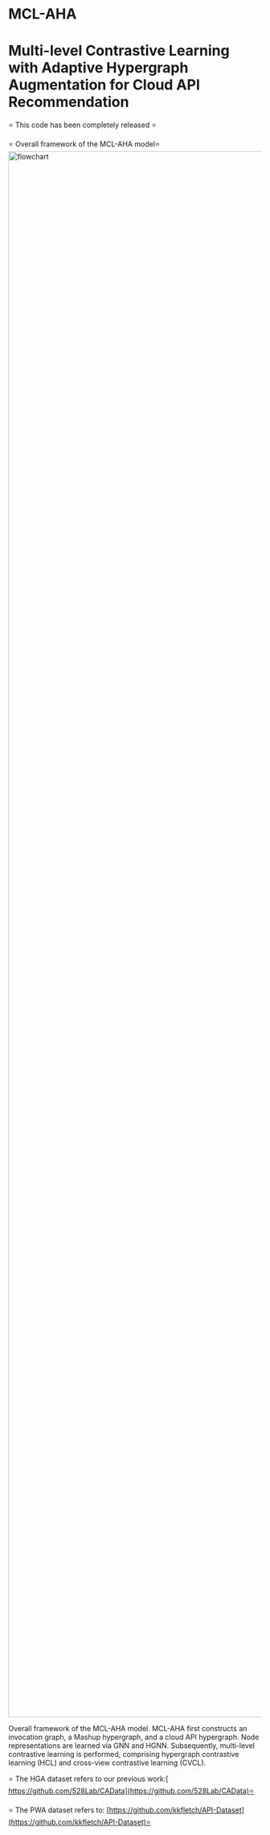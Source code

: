 # MCL-AHA
# Multi-level Contrastive Learning with Adaptive Hypergraph Augmentation for Cloud API Recommendation
⭐ This code has been completely released ⭐

⭐ Overall framework of the MCL-AHA model⭐ 
<img width="5344" height="3113" alt="flowchart" src="https://github.com/user-attachments/assets/096a05fa-7e57-42f1-921c-69a90053bd18" />

Overall framework of the MCL-AHA model. MCL-AHA first constructs an invocation graph, a Mashup hypergraph, and a cloud API hypergraph. Node representations are learned via GNN and HGNN. Subsequently, multi-level contrastive learning is performed, comprising hypergraph contrastive learning (HCL) and cross-view contrastive learning (CVCL).

⭐ The HGA dataset refers to our previous work:[ https://github.com/528Lab/CAData](https://github.com/528Lab/CAData)⭐ 

⭐ The PWA dataset refers to: [https://github.com/kkfletch/API-Dataset](https://github.com/kkfletch/API-Dataset)⭐ 
